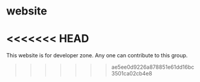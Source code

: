 website
=======
<<<<<<< HEAD
=======

This website is for developer zone. Any one can contribute to this group.
>>>>>>> ae5ee0d9226a878851e61dd16bc3501ca02cb4e8
